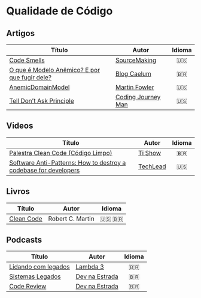 # Qualidade de  Código

## Artigos
| Título | Autor | Idioma |
|-----------------|-------|:--------:|
| [Code Smells](https://sourcemaking.com/refactoring/smells) | [SourceMaking](https://sourcemaking.com) | :us: |
| [O que é Modelo Anêmico? E por que fugir dele?](http://blog.caelum.com.br/o-que-e-modelo-anemico-e-por-que-fugir-dele/) | [Blog Caelum](http://blog.caelum.com.br) | :brazil: |
| [AnemicDomainModel](https://www.martinfowler.com/bliki/AnemicDomainModel.html) | [Martin Fowler](https://www.martinfowler.com) | :us: |
| [Tell Don’t Ask Principle](https://codingjourneyman.com/2015/03/23/tell-dont-ask-principle/) | [Coding Journey Man](https://codingjourneyman.com) | :us: |

## Videos
| Título | Autor | Idioma |
|-----------------|-------|:--------:|
| [Palestra Clean Code (Código Limpo)](https://www.youtube.com/watch?v=1IHNc-_u7OI) | [Ti Show](https://www.youtube.com/channel/UCB7gSpCPD0kkyL6LBQWbaGw) | :brazil: |
| [Software Anti-Patterns: How to destroy a codebase for developers](https://www.youtube.com/watch?v=MTCYhbfSAuA) | [TechLead](https://www.youtube.com/channel/UC4xKdmAXFh4ACyhpiQ_3qBw) | :us: |

## Livros
| Título | Autor | Idioma |
|-----------------|-------|:--------:|
| [Clean Code](https://www.amazon.com.br/Clean-Code-Handbook-Software-Craftsmanship/dp/0132350882) | Robert C. Martin | :us: :brazil: |

## Podcasts
| Título | Autor | Idioma |
|-----------------|-------|:--------:|
| [Lidando com legados](https://www.lambda3.com.br/2017/01/podcast-28-lidando-com-legados/) | [Lambda 3](https://www.lambda3.com.br) | :brazil: |
| [Sistemas Legados](https://devnaestrada.com.br/2018/08/17/sistemas-legados.html) | [Dev na Estrada](https://devnaestrada.com.br) | :brazil: |
| [Code Review](https://devnaestrada.com.br/2018/05/04/code-review.html) | [Dev na Estrada](https://devnaestrada.com.br) | :brazil: |